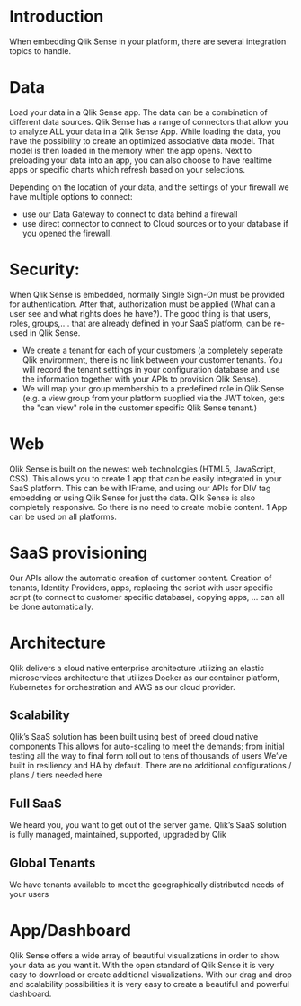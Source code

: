 
# Introduction 

When embedding Qlik Sense in your platform, there are several integration topics to handle.  

# Data  
Load your data in a Qlik Sense app. The data can be a combination of different data sources. Qlik Sense has a range of connectors that allow you to analyze ALL your data in a Qlik Sense App. While loading the data, you have the possibility to create an optimized associative data model. That model is then loaded in the memory when the app opens. Next to preloading your data into an app, you can also choose to have realtime apps or specific charts which refresh based on your selections.

Depending on the location of your data, and the settings of your firewall we have multiple options to connect:
- use our Data Gateway to connect to data behind a firewall
- use direct connector to connect to Cloud sources or to your database if you opened the firewall. 

# Security: 
When Qlik Sense is embedded, normally Single Sign-On must be provided for authentication. After that, authorization must be applied (What can a user see and what rights does he have?). The good thing is that users, roles, groups,…. that are already defined in your SaaS platform, can be re-used in Qlik Sense. 
- We create a tenant for each of your customers (a completely seperate Qlik environment, there is no link between your customer tenants. You will record the tenant settings in your configuration database and use the information together with your APIs to provision Qlik Sense).
- We will map your group membership to a predefined role in Qlik Sense (e.g. a view group from your platform supplied via the JWT token, gets the "can view" role in the customer specific Qlik Sense tenant.) 

# Web 
Qlik Sense is built on the newest web technologies (HTML5, JavaScript, CSS). This allows you to create 1 app that can be easily integrated in your SaaS platform. This can be with IFrame, and using our APIs for DIV tag embedding or using Qlik Sense for just the data. Qlik Sense is also completely responsive. So there is no need to create mobile content. 1 App can be used on all platforms.  

# SaaS provisioning 
Our APIs allow the automatic creation of customer content. Creation of tenants, Identity Providers, apps, replacing the script with user specific script (to connect to customer specific database), copying apps, … can all be done automatically.  

# Architecture
Qlik delivers a cloud native enterprise architecture utilizing an elastic microservices architecture that utilizes Docker as our container platform, Kubernetes for orchestration and AWS as our cloud provider.

## Scalability
Qlik’s SaaS solution has been built using best of breed cloud native components
This allows for auto-scaling to meet the demands; from initial testing all the way to final form roll out to tens of thousands of users
We’ve built in resiliency and HA by default. There are no additional configurations / plans / tiers needed here
## Full SaaS
We heard you, you want to get out of the server game. Qlik’s SaaS solution is fully managed, maintained, supported, upgraded by Qlik
## Global Tenants
We have tenants available to meet the geographically distributed needs of your users

# App/Dashboard
Qlik Sense offers a wide array of beautiful visualizations in order to show your data as you want it. With the open standard of Qlik Sense it is very easy to download or create additional visualizations. With our drag and drop and scalability possibilities it is very easy to create a beautiful and powerful dashboard.
